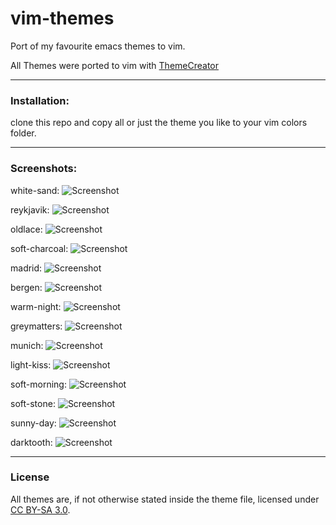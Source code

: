 # vim-themes
Port of my favourite emacs themes to vim.

All Themes were ported to vim with [ThemeCreator](https://github.com/mswift42/themecreator)

* * *

### Installation:
clone this repo and copy all or just the theme you like to your vim colors folder.

* * *

### Screenshots:

white-sand:
![Screenshot](https://github.com/mswift42/vim-themes/raw/master/screenshots/white-sand-nvim.png)

reykjavik:
![Screenshot](https://github.com/mswift42/vim-themes/raw/master/screenshots/reykjavik-nvim.png)

oldlace:
![Screenshot](https://github.com/mswift42/vim-themes/raw/master/screenshots/oldlace-nvim.png)

soft-charcoal:
![Screenshot](https://github.com/mswift42/vim-themes/raw/master/screenshots/soft-charcoal-nvim.png)

madrid:
![Screenshot](https://github.com/mswift42/vim-themes/raw/master/screenshots/madrid-nvim.png)

bergen:
![Screenshot](https://github.com/mswift42/vim-themes/raw/master/screenshots/bergen-nvim.png)

warm-night:
![Screenshot](https://github.com/mswift42/vim-themes/raw/master/screenshots/warm-night-nvim.png)

greymatters:
![Screenshot](https://github.com/mswift42/vim-themes/raw/master/screenshots/greymatters-nvim.png)

munich:
![Screenshot](https://github.com/mswift42/vim-themes/raw/master/screenshots/munich-nvim.png)

light-kiss:
![Screenshot](https://github.com/mswift42/vim-themes/raw/master/screenshots/light-kiss-nvim.png)

soft-morning:
![Screenshot](https://github.com/mswift42/vim-themes/raw/master/screenshots/soft-morning-nvim.png)

soft-stone:
![Screenshot](https://github.com/mswift42/vim-themes/raw/master/screenshots/soft-stone-nvim.png)

sunny-day:
![Screenshot](https://github.com/mswift42/vim-themes/raw/master/screenshots/sunny-day-nvim.png)

darktooth:
![Screenshot](https://github.com/mswift42/vim-themes/raw/master/screenshots/darktooth-nvim.png)

* * *

### License
All themes are, if not otherwise stated inside the theme file, licensed under [CC BY-SA 3.0](http://creativecommons.org/licenses/by-sa/3.0/).
